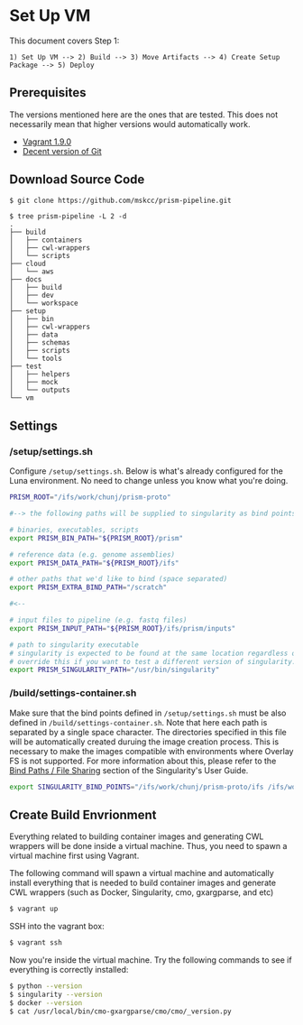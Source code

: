 # Set Up VM

This document covers Step 1:

```
1) Set Up VM --> 2) Build --> 3) Move Artifacts --> 4) Create Setup Package --> 5) Deploy
```

## Prerequisites

The versions mentioned here are the ones that are tested. This does not necessarily mean that higher versions would automatically work.

- [Vagrant 1.9.0](https://www.vagrantup.com/downloads.html)
- [Decent version of Git](https://git-scm.com/downloads)

## Download Source Code

```bash
$ git clone https://github.com/mskcc/prism-pipeline.git
```

```
$ tree prism-pipeline -L 2 -d
.
├── build
│   ├── containers
│   ├── cwl-wrappers
│   └── scripts
├── cloud
│   └── aws
├── docs
│   ├── build
│   ├── dev
│   └── workspace
├── setup
│   ├── bin
│   ├── cwl-wrappers
│   ├── data
│   ├── schemas
│   ├── scripts
│   └── tools
├── test
│   ├── helpers
│   ├── mock
│   └── outputs
└── vm
```

## Settings

### /setup/settings.sh

Configure `/setup/settings.sh`. Below is what's already configured for the Luna environment. No need to change unless you know what you're doing.

```bash
PRISM_ROOT="/ifs/work/chunj/prism-proto"

#--> the following paths will be supplied to singularity as bind points

# binaries, executables, scripts
export PRISM_BIN_PATH="${PRISM_ROOT}/prism"

# reference data (e.g. genome assemblies)
export PRISM_DATA_PATH="${PRISM_ROOT}/ifs"

# other paths that we'd like to bind (space separated)
export PRISM_EXTRA_BIND_PATH="/scratch"

#<--

# input files to pipeline (e.g. fastq files)
export PRISM_INPUT_PATH="${PRISM_ROOT}/ifs/prism/inputs"

# path to singularity executable
# singularity is expected to be found at the same location regardless of the nodes you're on
# override this if you want to test a different version of singularity.
export PRISM_SINGULARITY_PATH="/usr/bin/singularity"
```

### /build/settings-container.sh

Make sure that the bind points defined in `/setup/settings.sh` must be also defined in `/build/settings-container.sh`. Note that here each path is separated by a single space character. The directories specified in this file will be automatically created duruing the image creation process. This is necessary to make the images compatible with environments where Overlay FS is not supported. For more information about this, please refer to the [Bind Paths / File Sharing](http://singularity.lbl.gov/docs-mount) section of the Singularity's User Guide.

```bash
export SINGULARITY_BIND_POINTS="/ifs/work/chunj/prism-proto/ifs /ifs/work/chunj/prism-proto/prism /scratch"
```

## Create Build Envrionment

Everything related to building container images and generating CWL wrappers will be done inside a virtual machine. Thus, you need to spawn a virtual machine first using Vagrant.

The following command will spawn a virtual machine and automatically install everything that is needed to build container images and generate CWL wrappers (such as Docker, Singularity, cmo, gxargparse, and etc)

```bash
$ vagrant up
```

SSH into the vagrant box:

```bash
$ vagrant ssh
```

Now you're inside the virtual machine. Try the following commands to see if everything is correctly installed:

```bash
$ python --version
$ singularity --version
$ docker --version
$ cat /usr/local/bin/cmo-gxargparse/cmo/cmo/_version.py
```
